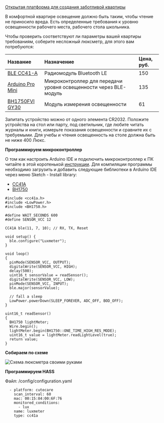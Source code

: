 [Открытая платформа для создания заботливой квартиры](http://cutecare.ru)

В комфортной квартире освещение должно быть таким, чтобы чтение не приносило вреда.
Есть определенные требования к уровню освещенности рабочего места, рабочего стола школьника.

Чтобы проверить соответствуют ли параметры вашей квартиры требованиям, соберите несложный люксметр, для этого вам потребуются:

|Название|Назначение|Цена, руб.|
| :----------- |:----------- |:----------- |
|[BLE CC41-A](https://rover.ebay.com/rover/1/711-53200-19255-0/1?icep_id=114&ipn=icep&toolid=20004&campid=5338218090&mpre=https%3A%2F%2Fwww.ebay.com%2Fitm%2FArduino-Android-IOS-HM-10-BLE-Bluetooth-4-0-CC2540-CC2541-Serial-Wireless-Module%2F311567433651%3FssPageName%3DSTRK%253AMEBIDX%253AIT%26_trksid%3Dp2057872.m2749.l2649)|Радиомодуль Bluetooth LE|150|
|[Arduino Pro Mini](https://rover.ebay.com/rover/1/711-53200-19255-0/1?icep_id=114&ipn=icep&toolid=20004&campid=5338218090&mpre=https%3A%2F%2Fwww.ebay.com%2Fitm%2F2PCS-New-Pro-Mini-atmega328-Board-5V-16M-Arduino-Compatible-Nano%2F191674251828%3FssPageName%3DSTRK%253AMEBIDX%253AIT%26_trksid%3Dp2057872.m2749.l2649)|Микроконтроллер для передачи уровня освещенности через BLE-модуль|135|
|[BH1750FVI GY30](https://rover.ebay.com/rover/1/711-53200-19255-0/1?icep_id=114&ipn=icep&toolid=20004&campid=5338218090&mpre=https%3A%2F%2Fwww.ebay.com%2Fitm%2FBH1750FVI-GY30-GY302-Digital-Light-intensity-Sensor-Module-F-Arduino-3V-5V-Power-%2F332313514027%3Fvar%3D%26hash%3Ditem4d5f6dd02b)|Модуль измерения освещенности|61|

Запитать устройство можно от одного элемента CR2032. 
Положите устройства на стол или парту, под светильник, где любите читать журналы и книги, измерьте показания освещенности и сравните их с требуемыми.
Для учебы и чтения освещенность на столе должна быть не ниже 400 Люкс.

**Программируем микроконтроллер**

О том как настроить Arduino IDE и подключить микроконтроллер к ПК читайте в этой коротенькой [инструкции](http://cutecare.readthedocs.io/ru/master/%D0%9C%D0%B8%D0%BA%D1%80%D0%BE%D0%BA%D0%BE%D0%BD%D1%82%D1%80%D0%BE%D0%BB%D0%BB%D0%B5%D1%80%D1%8B/#arduino-pro-mini).
Для компиляции программы необходимо загрузить и добавить следующие библиотеки в Arduino IDE через меню Sketch - Install library:

* [CC41A](https://github.com/cutecare/cc41a/archive/master.zip)
* [BH1750](https://github.com/claws/BH1750/archive/master.zip)

```
#include <cc41a.h>
#include <LowPower.h>
#include <BH1750.h>

#define WAIT_SECONDS 600
#define SENSOR_VCC 12

CC41A ble(11, 7, 10); // RX, TX, Reset

void setup() {
  ble.configure("Luxmeter");
}

void loop() 
{
  pinMode(SENSOR_VCC, OUTPUT);
  digitalWrite(SENSOR_VCC, HIGH);
  delay(500);
  uint16_t sensorValue = readSensor();
  digitalWrite(SENSOR_VCC, LOW);
  pinMode(SENSOR_VCC, INPUT);
  ble.major(sensorValue);

  // fall a sleep
  LowPower.powerDown(SLEEP_FOREVER, ADC_OFF, BOD_OFF);
}

uint16_t readSensor() 
{
  BH1750 lightMeter;
  Wire.begin();
  lightMeter.begin(BH1750::ONE_TIME_HIGH_RES_MODE);
  uint16_t value = lightMeter.readLightLevel(true);
  return value;
}
```

**Собираем по схеме**

![Схема люксметра своими руками](https://github.com/cutecare/cutecare-docs/blob/master/images/Luxmeter_bb.png?raw=true)

**Программируем HASS**

Файл: /config/configuration.yaml

```
  - platform: cutecare
    scan_interval: 60
    mac: 00:15:84:00:6F:76
    monitored_conditions:
      - lux
    name: luxmeter
    type: cc41a
```

